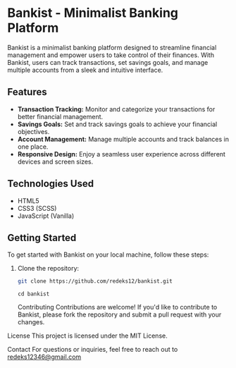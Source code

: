 # Bankist - Minimalist Banking Platform

Bankist is a minimalist banking platform designed to streamline financial management and empower users to take control of their finances. With Bankist, users can track transactions, set savings goals, and manage multiple accounts from a sleek and intuitive interface.

## Features

- **Transaction Tracking:** Monitor and categorize your transactions for better financial management.
- **Savings Goals:** Set and track savings goals to achieve your financial objectives.
- **Account Management:** Manage multiple accounts and track balances in one place.
- **Responsive Design:** Enjoy a seamless user experience across different devices and screen sizes.

## Technologies Used

- HTML5
- CSS3 (SCSS)
- JavaScript (Vanilla)

## Getting Started

To get started with Bankist on your local machine, follow these steps:

1. Clone the repository:

   ```bash
   git clone https://github.com/redeks12/bankist.git
   ```

   ```
   cd bankist
   ```

   Contributing
   Contributions are welcome! If you'd like to contribute to Bankist, please fork the repository and submit a pull request with your changes.

License
This project is licensed under the MIT License.

Contact
For questions or inquiries, feel free to reach out to redeks12346@gmail.com
